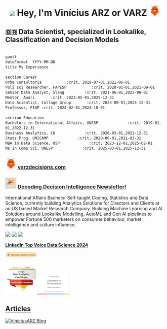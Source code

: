 <div align="center">
    
 # <img src="https://raw.githubusercontent.com/MartinHeinz/MartinHeinz/master/wave.gif" width="42"> Hey, I'm Vinícius ARZ or VARZ <img src="https://github.com/ViniciusARZ/ViniciusARZ/blob/main/brand-images/My%20project-1.png" width="35" height="35" />

</div>

## <span>&#x1f1e7;&#x1f1f7;</span> Data Scientist, specialized in Lookalike, Classification and Decision Models

```mermaid

gantt
dateFormat  YYYY-MM-DD
title My Experience

section Career
Orbe Consultoria           :crit, 2019-07-01,2021-06-01
Poli sci Researcher, FAPESP           :crit, 2020-01-01,2021-09-01
Senior Data Analyst, Slang         :crit, 2021-06-01,2023-08-01
Mentor, Awari       :crit, 2023-05-01,2025-12-31
Data Scientist, Collage Group       :crit, 2023-08-01,2025-12-31
Professor, FIAP :crit, 2024-02-01,2024-10-01

section Education
Bachelors in International Affairs, UNESP             :crit, 2019-01-01,2022-12-31
Business Analytics, CU             :crit, 2020-03-01,2021-12-31
Stats Prog, UNICAMP             :crit, 2020-06-01,2021-03-31
MBA in Data Science, USP             :crit, 2023-12-01,2025-02-01
Ms in Comp Sci, UNESP             :crit, 2025-03-01,2025-12-31

```

### <img src="https://github.com/ViniciusARZ/ViniciusARZ/blob/main/brand-images/My%20project-1.png" width="35" height="35" /> <a href="https://www.varzdecisions.com/">varzdecisions.com</a>

### <img src="https://github.com/ViniciusARZ/ViniciusARZ/blob/main/brand-images/crapped.png" width="35" height="35" /> <a href="https://viniciusarz.medium.com/subscribe">**Decoding Decision Intelligence Newsletter**!</a> 

International Affairs Bachelor Self-taught Coding, Statistics and Data Science, currently building Analytics Solutions for Directors and Clients at an US based Market Research Company. Building Machine Learning and AI Solutions around Lookalike Modelling, AutoML and Gen AI pipelines to empower Fortune 500 marketers on consumer behaviour, market intelligence and culture influence.
 
<div> 
  <a href = "mailto:btvarz@gmail.com"><img src="https://img.shields.io/badge/-Gmail-%23333?style=for-the-badge&logo=gmail&logoColor=white" target="_blank"></a>
  <a href="https://www.linkedin.com/in/viniciusarz" target="_blank"><img src="https://img.shields.io/badge/-LinkedIn-%230077B5?style=for-the-badge&logo=linkedin&logoColor=white" target="_blank"></a>
  <a href="https://www.varzdecisions.com/" target="_blank"><img src="https://img.shields.io/website-up-down-green-red/http/monip.org.svg" target="_blank">

 <p align="right">

<div align="left">
    <p><strong>LinkedIn Top Voice Data Science 2024</strong></p>
  <img 
    src="https://github.com/ViniciusARZ/ViniciusARZ/blob/main/brand-images/Data Science Top Voice 2024 Vinicius Ramos.png" 
    alt="Top Voice Data Science 2024" 
    width="200px" 
    style="max-width:100px;">
</div>

<a 
   href="https://www.credly.com/badges/f73093e4-3f04-4428-a441-ac7a01735f3a/public_url"
   target="_blank" 
   title="Badge Google Data Analytics Professional Certificate" 
   alt="Google Data Analytics Professional Certificate">
   <img 
      src="https://github.com/ViniciusARZ/ViniciusARZ/blob/main/brand-images/GCC_badge_DA_1000x1000.png"
      alt="Google Data Analytics Professional Certificate"
      width="110px" 
      style="max-width:100px;"
      />
<a 
   href="https://www.cloudskillsboost.google/public_profiles/9af929d6-d7f2-44a9-9060-33057a77a5c0/badges/6011604"
   target="_blank" 
   title="Badge Generative AI Fundamentals" 
   alt="Badge Generative AI Fundamentals">
   <img 
      src="https://github.com/ViniciusARZ/ViniciusARZ/blob/main/brand-images/GenAIBadge.png"
      alt="Badge Generative AI Fundamentals"
      width="150px" 
      style="max-width:100px;"
      />
    
      

## Articles
[![ViniciusARZ Blog](https://github-read-medium.vercel.app/latest?username=viniciusarz&limit=6&theme=shades-of-purple)](https://medium.com/@viniciusarz)
